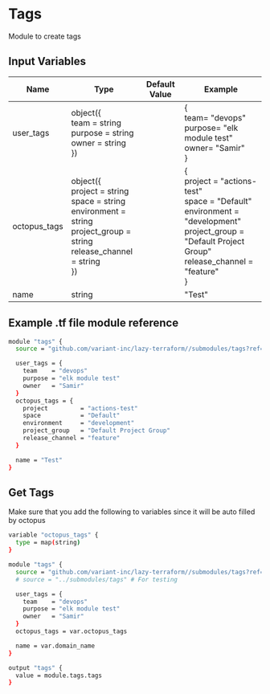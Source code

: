 # Tags

Module to create tags

<!-- markdownlint-disable MD013 MD033 -->
## Input Variables

| Name            | Type                                                                        | Default Value | Example                                                                               |
| --------------- | --------------------------------------------------------------------------- | ------------- | ------------------------------------------------------------------------------------- |
| user_tags       | object({ <br />team = string<br /> purpose = string<br /> owner = string<br /> }) |               | {<br />  team= "devops"<br /> purpose= "elk module test"<br /> owner= "Samir"<br /> } |
| octopus_tags    | object({ <br />project = string<br /> space = string<br /> environment = string<br /> project_group = string<br /> release_channel = string<br /> })                    |               | {<br />  project = "actions-test"<br /> space   = "Default"<br /> environment = "development"<br /> project_group = "Default Project Group"<br /> release_channel = "feature"<br />}                   |
| name            | string                                                                      |               | "Test"                                                                                |
<!-- markdownlint-enable MD013 MD033 -->

## Example .tf file module reference

```bash
module "tags" {
  source = "github.com/variant-inc/lazy-terraform//submodules/tags?ref=v1"

  user_tags = {
    team    = "devops"
    purpose = "elk module test"
    owner   = "Samir"
  }
  octopus_tags = {
    project         = "actions-test"
    space           = "Default"
    environment     = "development"
    project_group   = "Default Project Group"
    release_channel = "feature"
  }

  name = "Test"
}
```

## Get Tags

Make sure that you add the following to variables since it will be auto filled by octopus

```bash
variable "octopus_tags" {
  type = map(string)
}
```

```bash
module "tags" {
  source = "github.com/variant-inc/lazy-terraform//submodules/tags?ref=v1"
  # source = "../submodules/tags" # For testing

  user_tags = {
    team    = "devops"
    purpose = "elk module test"
    owner   = "Samir"
  }
  octopus_tags = var.octopus_tags

  name = var.domain_name
}

output "tags" {
  value = module.tags.tags
}
```
